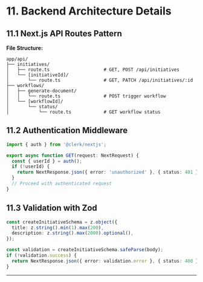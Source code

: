 # 11. Backend Architecture Details

## 11.1 Next.js API Routes Pattern

**File Structure:**
```
app/api/
├── initiatives/
│   ├── route.ts                    # GET, POST /api/initiatives
│   └── [initiativeId]/
│       └── route.ts                # GET, PATCH /api/initiatives/:id
├── workflows/
│   ├── generate-document/
│   │   └── route.ts                # POST trigger workflow
│   └── [workflowId]/
│       └── status/
│           └── route.ts            # GET workflow status
```

## 11.2 Authentication Middleware

```typescript
import { auth } from '@clerk/nextjs';

export async function GET(request: NextRequest) {
  const { userId } = auth();
  if (!userId) {
    return NextResponse.json({ error: 'unauthorized' }, { status: 401 });
  }
  // Proceed with authenticated request
}
```

## 11.3 Validation with Zod

```typescript
const createInitiativeSchema = z.object({
  title: z.string().min(1).max(200),
  description: z.string().max(2000).optional(),
});

const validation = createInitiativeSchema.safeParse(body);
if (!validation.success) {
  return NextResponse.json({ error: validation.error }, { status: 400 });
}
```

---
